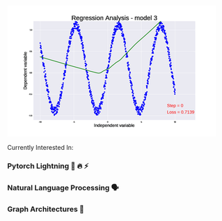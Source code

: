 
<p align="center">
  
  ![Alt Text](https://github.com/juxtafresh/juxtafresh/blob/main/regression_gif.gif)
  
</p> 
  
  Currently Interested In:
  ### Pytorch Lightning 🐍 🔥 ⚡️
  ### Natural Language Processing 🗣
  ### Graph Architectures 💠      
